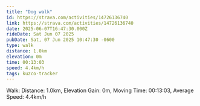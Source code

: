 ```yaml
---
title: "Dog walk"
id: https://strava.com/activities/14726136740
link: https://strava.com/activities/14726136740
date: 2025-06-07T16:47:30.000Z
rideDate: Sat Jun 07 2025
pubDate: Sat, 07 Jun 2025 10:47:30 -0600
type: walk
distance: 1.0km
elevation: 0m
time: 00:13:03
speed: 4.4km/h
tags: kuzco-tracker
---
```

Walk: Distance: 1.0km, Elevation Gain: 0m, Moving Time: 00:13:03, Average Speed: 4.4km/h